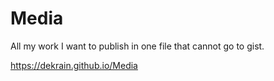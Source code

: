 # Media
All my work I want to publish in one file that cannot go to gist.

https://dekrain.github.io/Media
